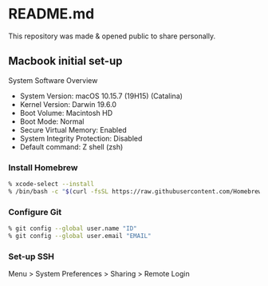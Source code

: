 # README.md
This repository was made & opened public to share personally.

## Macbook initial set-up
System Software Overview
- System Version: macOS 10.15.7 (19H15) (Catalina)
- Kernel Version: Darwin 19.6.0
- Boot Volume: Macintosh HD
- Boot Mode: Normal
- Secure Virtual Memory: Enabled
- System Integrity Protection: Disabled
- Default command: Z shell (zsh)

### Install Homebrew
```zsh
% xcode-select --install
% /bin/bash -c "$(curl -fsSL https://raw.githubusercontent.com/Homebrew/install/HEAD/install.sh)"
```

### Configure Git
```zsh
% git config --global user.name "ID"
% git config --global user.email "EMAIL"
```

### Set-up SSH
Menu > System Preferences > Sharing > Remote Login